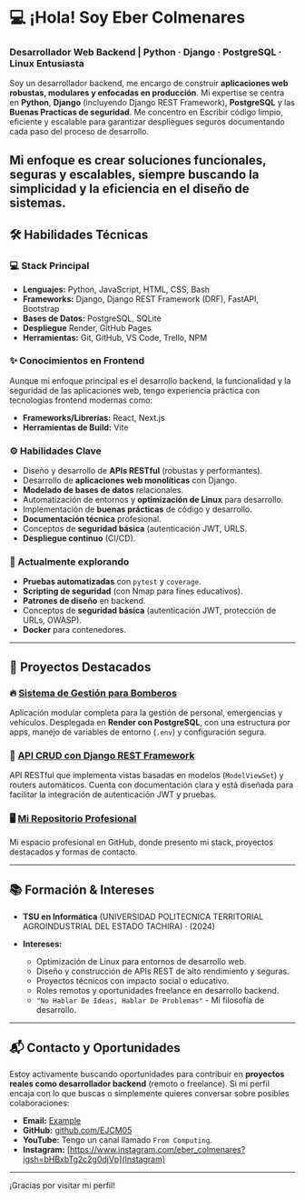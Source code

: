 # 💻 ¡Hola! Soy Eber Colmenares
### Desarrollador Web Backend | Python · Django · PostgreSQL · Linux Entusiasta

Soy un desarrollador backend, me encargo de construir **aplicaciones web robustas, modulares y enfocadas en producción**. Mi expertise se centra en **Python**, **Django** (incluyendo Django REST Framework), **PostgreSQL** y las **Buenas Practicas de seguridad**. Me concentro en Escribir código limpio, eficiente y escalable para garantizar despliegues seguros documentando cada paso del proceso de desarrollo.

Mi enfoque es crear **soluciones funcionales, seguras y escalables**, siempre buscando la simplicidad y la eficiencia en el diseño de sistemas.
---

## 🛠️ Habilidades Técnicas

### 💻 Stack Principal

* **Lenguajes:** Python, JavaScript, HTML, CSS, Bash
* **Frameworks:** Django, Django REST Framework (DRF), FastAPI, Bootstrap
* **Bases de Datos:** PostgreSQL, SQLite
* **Despliegue** Render, GitHub Pages
* **Herramientas:** Git, GitHub, VS Code, Trello, NPM

### ✨ Conocimientos en Frontend
Aunque mi enfoque principal es el desarrollo backend, la funcionalidad y la seguridad de las aplicaciones web, tengo experiencia práctica con tecnologías frontend modernas como:

* **Frameworks/Librerías:** React, Next.js
* **Herramientas de Build:** Vite
   
### ⚙️ Habilidades Clave
* Diseño y desarrollo de **APIs RESTful** (robustas y performantes).
* Desarrollo de **aplicaciones web monolíticas** con Django.
* **Modelado de bases de datos** relacionales.
* Automatización de entornos y **optimización de Linux** para desarrollo.
* Implementación de **buenas prácticas** de código y desarrollo.
* **Documentación técnica** profesional.
* Conceptos de **seguridad básica** (autenticación JWT, URLS.
* **Despliegue continuo** (CI/CD).

### 🌱 Actualmente explorando
* **Pruebas automatizadas** con `pytest` y `coverage`.
* **Scripting de seguridad** (con Nmap para fines educativos).
* **Patrones de diseño** en backend.
* Conceptos de **seguridad básica** (autenticación JWT, protección de URLs, OWASP).
* **Docker** para contenedores.
---

## 🚀 Proyectos Destacados

### 🔥 [Sistema de Gestión para Bomberos](https://cuerpobomberossc.com)
Aplicación modular completa para la gestión de personal, emergencias y vehículos. Desplegada en **Render con PostgreSQL**, con una estructura por apps, manejo de variables de entorno (`.env`) y configuración segura.

### 🧪 [API CRUD con Django REST Framework](https://github.com/EJCM05/DRF-API-CRUD-DJANGO)
API RESTful que implementa vistas basadas en modelos (`ModelViewSet`) y routers automáticos. Cuenta con documentación clara y está diseñada para facilitar la integración de autenticación JWT y pruebas.

### 🖥️ [Mi Repositorio Profesional](https://github.com/EJCM05/EJCM05)
Mi espacio profesional en GitHub, donde presento mi stack, proyectos destacados y formas de contacto.

---

## 📚 Formación & Intereses

* **TSU en Informática** (UNIVERSIDAD POLITECNICA TERRITORIAL AGROINDUSTRIAL DEL ESTADO TACHIRA) · (2024)

* **Intereses:**
    * Optimización de Linux para entornos de desarrollo web.
    * Diseño y construcción de APIs REST de alto rendimiento y seguras.
    * Proyectos técnicos con impacto social o educativo.
    * Roles remotos y oportunidades freelance en desarrollo backend.
    * `"No Hablar De Ideas, Hablar De Problemas"` - Mi filosofía de desarrollo.

---

## 📬 Contacto y Oportunidades

Estoy activamente buscando oportunidades para contribuir en **proyectos reales como desarrollador backend** (remoto o freelance). Si mi perfil encaja con lo que buscas o simplemente quieres conversar sobre posibles colaboraciones:

* **Email:** [Example](mailto:tu_email@example.com)
* **GitHub:** [github.com/EJCM05](https://github.com/EJCM05)
* **YouTube:** Tengo un canal llamado `From Computing`.
* **Instagram:** [https://www.instagram.com/eber_colmenares?igsh=bHBxbTg2c2g0djVp](Instagram)

---

¡Gracias por visitar mi perfil!
